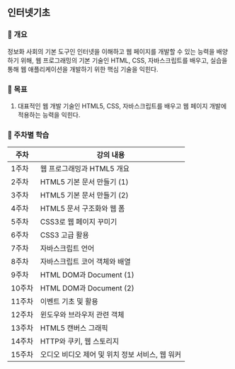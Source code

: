 인터넷기초
---
### 📍 개요
정보화 사회의 기본 도구인 인터넷을 이해하고 웹 페이지를 개발할 수 있는 능력을 배양하기 위해, 웹 프로그래밍의 기본 기술인 HTML, CSS, 자바스크립트를 배우고, 실습을 통해 웹 애플리케이션을 개발하기 위한 핵심 기술을 익힌다.
### 📍 목표
1. 대표적인 웹 개발 기술인 HTML5, CSS, 자바스크립트를 배우고 웹 페이지 개발에 적용하는 능력을 익힌다.

### 📍 주차별 학습
| 주차  | 강의 내용                               |
|-------|----------------------------------------|
| 1주차  | 웹 프로그래밍과 HTML5 개요             |
| 2주차  | HTML5 기본 문서 만들기 (1)              |
| 3주차  | HTML5 기본 문서 만들기 (2)              |
| 4주차  | HTML5 문서 구조화와 웹 폼              |
| 5주차  | CSS3로 웹 페이지 꾸미기                 |
| 6주차  | CSS3 고급 활용                          |
| 7주차  | 자바스크립트 언어                       |
| 8주차  | 자바스크립트 코어 객체와 배열           |
| 9주차  | HTML DOM과 Document (1)                |
| 10주차 | HTML DOM과 Document (2)                |
| 11주차 | 이벤트 기초 및 활용                    |
| 12주차 | 윈도우와 브라우저 관련 객체            |
| 13주차 | HTML5 캔버스 그래픽                    |
| 14주차 | HTTP와 쿠키, 웹 스토리지                |
| 15주차 | 오디오 비디오 제어 및 위치 정보 서비스, 웹 워커 |

